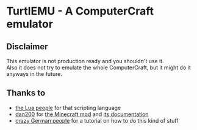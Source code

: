 # TurtlEMU - A ComputerCraft emulator
## Disclaimer
This emulator is not production ready and you shouldn't use it.  
Also it does not try to emulate the whole ComputerCraft, but it might
do it anyways in the future.  
## Thanks to
* [the Lua people](https://lua.org) for that scripting language
* [dan200](https://github.com/dan200) for
[the Minecraft mod](https://github.com/dan200/ComputerCraft) and
[its documentation](http://computercraft.info/wiki/Turtle_%28API%29)
* [crazy German people](http://intern.fh-wedel.de/~si/seminare/ws09/Ausarbeitung/09.lua/lua5.htm)
for a tutorial on how to do this kind of stuff
